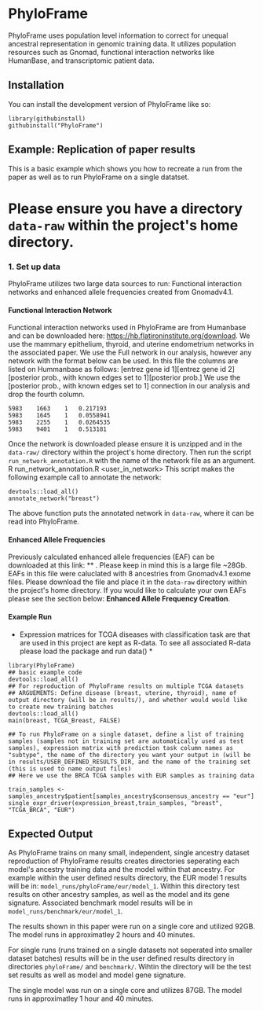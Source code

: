 
# PhyloFrame
PhyloFrame uses population level information to correct for unequal ancestral representation in genomic training data. It utilizes population resources such as Gnomad, functional interaction networks like HumanBase, and transcriptomic patient data.  

## Installation

You can install the development version of PhyloFrame like so:

```{r example}
library(githubinstall)
githubinstall("PhyloFrame")

```

## Example: Replication of paper results

This is a basic example which shows you how to recreate a run from the paper as well as to run PhyloFrame on a single datatset.
# Please ensure you have a directory `data-raw` within the project's home directory.

### 1. Set up data
PhyloFrame utilizes two large data sources to run: Functional interaction networks and enhanced allele frequencies created from Gnomadv4.1. 

#### Functional Interaction Network
Functional interaction networks used in PhyloFrame are from Humanbase and can be downloaded here: https://hb.flatironinstitute.org/download. We use the mammary epithelium, thyroid, and uterine endometrium networks in the associated paper. We use the Full network in our analysis, however any network with the format below can be used.  In this file the columns are listed on Hummanbase as follows: [entrez gene id 1][entrez gene id 2][posterior prob., with known edges set to 1][posterior prob.] We use the [posterior prob., with known edges set to 1] connection in our analysis and drop the fourth column.

```{network file format}    
5983	1663	1	0.217193
5983	1645	1	0.0558941
5983	2255	1	0.0264535
5983	9401	1	0.513181
```
Once the network is downloaded please ensure it is unzipped and in the `data-raw/` directory within the project's home directory. Then run the script `run_network_annotation.R` with the name of the network file as an argument. 
R run_network_annotation.R <user_in_network>
This script makes the following example call to annotate the network:
```
devtools::load_all()
annotate_network("breast")
```
The above function puts the annotated network in `data-raw`, where it can be read into PhyloFrame.

#### Enhanced Allele Frequencies
Previously calculated enhanced allele frequencies (EAF) can be downloaded at this link: ** . Please keep in mind this is a large file ~28Gb. EAFs in this file were caluclated with 8 ancestries from Gnomadv4.1 exome files. Please download the file and place it in the `data-raw` directory within the project's home directory. If you would like to calculate your own EAFs please see the section below: **Enhanced Allele Frequency Creation**.

#### Example Run

* Expression matrices for TCGA diseases with classification task are that are used in this project are kept as R-data. To see all associated R-data please load the package and run data() * 

```{r example}
library(PhyloFrame)
## basic example code
devtools::load_all()
## For reproduction of PhyloFrame results on multiple TCGA datasets
## ARGUEMENTS: Define disease (breast, uterine, thyroid), name of output directory (will be in results/), and whether would would like to create new training batches
devtools::load_all()
main(breast, TCGA_Breast, FALSE)

## To run PhyloFrame on a single dataset, define a list of training samples (samples not in training set are automatically used as test samples), expression matrix with prediction task column names as "subtype", the name of the directory you want your output in (will be in results/USER_DEFINED_RESULTS_DIR, and the name of the training set (this is used to name output files)
## Here we use the BRCA TCGA samples with EUR samples as training data

train_samples <- samples_ancestry$patient[samples_ancestry$consensus_ancestry == "eur"]
single_expr_driver(expression_breast,train_samples, "breast", "TCGA_BRCA", "EUR")
```


## Expected Output 
As PhyloFrame trains on many small, independent, single ancestry dataset reproduction of PhyloFrame results creates directories seperating each model's ancestry training data and the model within that ancestry. For example within the user defined results directory, the EUR model 1 results will be in: `model_runs/phyloFrame/eur/model_1`. Within this directory test results on other ancestry samples, as well as the model and its gene signature. Associated benchmark model results will be in `model_runs/benchmark/eur/model_1`.

The results shown in this paper were run on a single core and utilized 92GB. The model runs in approximatley 2 hours and 40 minutes.  

For single runs (runs trained on a single datasets not seperated into smaller dataset batches) results will be in the user defined results directory in directories `phyloFrame/` and `benchmark/`. Wihtin the directory will be the test set results as well as model and model gene signature.

The single model was run on a single core and utilizes 87GB. The model runs in approximatley 1 hour and 40 minutes. 


